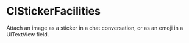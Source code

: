 # CIStickerFacilities
Attach an image as a sticker in a chat conversation, or as an emoji in a UITextView field.
